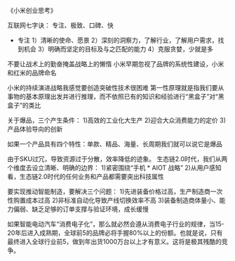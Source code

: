《小米创业思考》

互联网七字诀：
专注、极致、口碑、快
* 专注
    1）清晰的使命、愿景
    2）深刻的洞察力，了解行业，了解用户需求，找到机会
    3）明确而坚定的目标及与之匹配的能力
    4）克服贪婪，少就是多


不要让战术上的勤奋掩盖战略上的懒惰
小米早期忽视了品牌的系统性建设，小米和红米的品牌命名


小米的持续演进战略我感觉要创造突破性技术很困难
第一性原理就是指我们要从事物的基本原理出发并进行推理，而不依照已有的知识和经验进行“黑盒子”对“黑盒子”的类比

关于爆品，三个产生条件：
1)高效的工业化大生产
2)迎合大众消费能力的定价
3)产品体验导向的创新


如果一个产品具有四个特性：单款、精品、海量、长周期我们就可以说它是爆品

由于SKU过冗，导致资源过于分散，效率降低的迹象。
生态链2.0时代，我们从两个维度去设立清晰、明确的边界：
1)紧密围绕“手机 * AIOT 战略”
2)从用户感知看，生态链2.0时代的任何业务和产品都需要突出科技属性


要实现推动智能制造，要解决三个问题：
1)先进装备价格过高，生产制造商一次性购置成本过高
2)非标准自动化导致产线切换效率不高
3)装备制造商体量小、能力偏弱、缺乏足够的订单支撑与验证环境，成长缓慢


如果智能电动汽车“消费电子化”，那么就必然会遵从消费电子行业的规律，当15-20年后进入成熟期，全球前5的品牌必将手握80%以上的份额。也就是说，只有最终进入全球行业前5，做到年出货1000万台以上才有意义。这将是极其残酷的竞争。